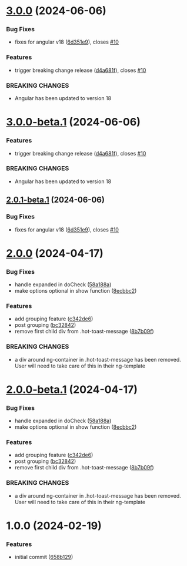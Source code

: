# [3.0.0](https://github.com/ngxpert/hot-toast/compare/v2.0.0...v3.0.0) (2024-06-06)


### Bug Fixes

* fixes for angular v18 ([6d351e9](https://github.com/ngxpert/hot-toast/commit/6d351e95cb17c57af30c84b19b85b1901ee9c7c6)), closes [#10](https://github.com/ngxpert/hot-toast/issues/10)


### Features

* trigger breaking change release ([d4a681f](https://github.com/ngxpert/hot-toast/commit/d4a681f6e7f86e8f8019ef8371d81be451e9524f)), closes [#10](https://github.com/ngxpert/hot-toast/issues/10)


### BREAKING CHANGES

* Angular has been updated to version 18

# [3.0.0-beta.1](https://github.com/ngxpert/hot-toast/compare/v2.0.1-beta.1...v3.0.0-beta.1) (2024-06-06)


### Features

* trigger breaking change release ([d4a681f](https://github.com/ngxpert/hot-toast/commit/d4a681f6e7f86e8f8019ef8371d81be451e9524f)), closes [#10](https://github.com/ngxpert/hot-toast/issues/10)


### BREAKING CHANGES

* Angular has been updated to version 18

## [2.0.1-beta.1](https://github.com/ngxpert/hot-toast/compare/v2.0.0...v2.0.1-beta.1) (2024-06-06)


### Bug Fixes

* fixes for angular v18 ([6d351e9](https://github.com/ngxpert/hot-toast/commit/6d351e95cb17c57af30c84b19b85b1901ee9c7c6)), closes [#10](https://github.com/ngxpert/hot-toast/issues/10)

# [2.0.0](https://github.com/ngxpert/hot-toast/compare/v1.0.0...v2.0.0) (2024-04-17)


### Bug Fixes

* handle expanded in doCheck ([58a188a](https://github.com/ngxpert/hot-toast/commit/58a188a2b976fc43295f92858897700b0c9836d5))
* make options optional in show function ([8ecbbc2](https://github.com/ngxpert/hot-toast/commit/8ecbbc2a3c10b6e3006debd5aad7e304c7984d71))


### Features

* add grouping feature ([c342de6](https://github.com/ngxpert/hot-toast/commit/c342de69adcf246a30e51f01c5a411a822756e3e))
* post grouping ([bc32842](https://github.com/ngxpert/hot-toast/commit/bc32842f04b7f997cbefb98d2ad217941652b2bb))
* remove first child div from .hot-toast-message ([8b7b09f](https://github.com/ngxpert/hot-toast/commit/8b7b09f50e9e1f9189a6a562415e849da1df3f13))


### BREAKING CHANGES

* a div around ng-container in .hot-toast-message has been removed. User will need to
take care of this in their ng-template

# [2.0.0-beta.1](https://github.com/ngxpert/hot-toast/compare/v1.0.0...v2.0.0-beta.1) (2024-04-17)


### Bug Fixes

* handle expanded in doCheck ([58a188a](https://github.com/ngxpert/hot-toast/commit/58a188a2b976fc43295f92858897700b0c9836d5))
* make options optional in show function ([8ecbbc2](https://github.com/ngxpert/hot-toast/commit/8ecbbc2a3c10b6e3006debd5aad7e304c7984d71))


### Features

* add grouping feature ([c342de6](https://github.com/ngxpert/hot-toast/commit/c342de69adcf246a30e51f01c5a411a822756e3e))
* post grouping ([bc32842](https://github.com/ngxpert/hot-toast/commit/bc32842f04b7f997cbefb98d2ad217941652b2bb))
* remove first child div from .hot-toast-message ([8b7b09f](https://github.com/ngxpert/hot-toast/commit/8b7b09f50e9e1f9189a6a562415e849da1df3f13))


### BREAKING CHANGES

* a div around ng-container in .hot-toast-message has been removed. User will need to
take care of this in their ng-template

# 1.0.0 (2024-02-19)


### Features

* initial commit ([658b129](https://github.com/ngxpert/hot-toast/commit/658b129058b7825a10266fc5f534aad8d3f7a96c))
